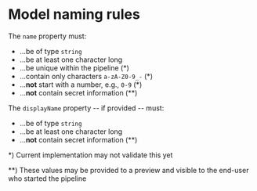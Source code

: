# Model naming rules

The `name` property must:

 * ...be of type `string`
 * ...be at least one character long
 * ...be unique within the pipeline (*)
 * ...contain only characters `a-zA-Z0-9_-` (*)
 * ...**not** start with a number, e.g., `0-9` (*)
 * ...**not** contain secret information (**)

The `displayName` property -- if provided -- must:

 * ...be of type `string`
 * ...be at least one character long
 * ...**not** contain secret information (**)

*) Current implementation may not validate this yet

**) These values may be provided to a preview and visible to the end-user who started the pipeline
